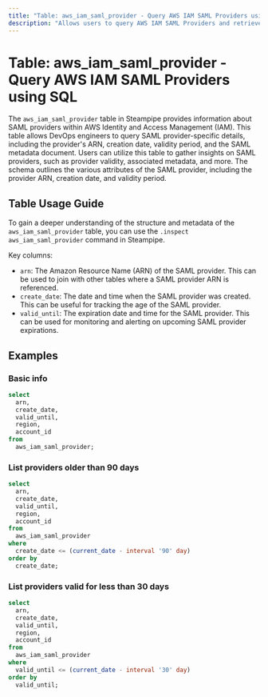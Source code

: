 ```yaml
---
title: "Table: aws_iam_saml_provider - Query AWS IAM SAML Providers using SQL"
description: "Allows users to query AWS IAM SAML Providers and retrieve detailed information about each SAML provider within AWS Identity and Access Management (IAM)."
---
```


# Table: aws_iam_saml_provider - Query AWS IAM SAML Providers using SQL

The `aws_iam_saml_provider` table in Steampipe provides information about SAML providers within AWS Identity and Access Management (IAM). This table allows DevOps engineers to query SAML provider-specific details, including the provider's ARN, creation date, validity period, and the SAML metadata document. Users can utilize this table to gather insights on SAML providers, such as provider validity, associated metadata, and more. The schema outlines the various attributes of the SAML provider, including the provider ARN, creation date, and validity period.

## Table Usage Guide

To gain a deeper understanding of the structure and metadata of the `aws_iam_saml_provider` table, you can use the `.inspect aws_iam_saml_provider` command in Steampipe.

Key columns:

- `arn`: The Amazon Resource Name (ARN) of the SAML provider. This can be used to join with other tables where a SAML provider ARN is referenced.
- `create_date`: The date and time when the SAML provider was created. This can be useful for tracking the age of the SAML provider.
- `valid_until`: The expiration date and time for the SAML provider. This can be used for monitoring and alerting on upcoming SAML provider expirations.

## Examples

### Basic info

```sql
select
  arn,
  create_date,
  valid_until,
  region,
  account_id
from
  aws_iam_saml_provider;
```

### List providers older than 90 days

```sql
select
  arn,
  create_date,
  valid_until,
  region,
  account_id
from
  aws_iam_saml_provider
where
  create_date <= (current_date - interval '90' day)
order by
  create_date;
```

### List providers valid for less than 30 days

```sql
select
  arn,
  create_date,
  valid_until,
  region,
  account_id
from
  aws_iam_saml_provider
where
  valid_until <= (current_date - interval '30' day)
order by
  valid_until;
```